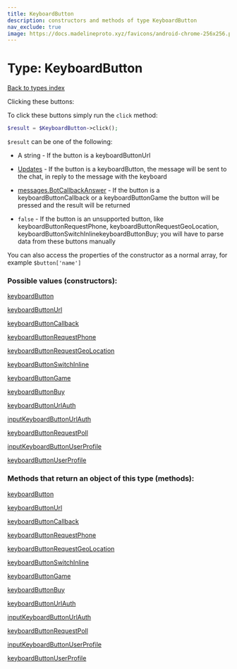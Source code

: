 ```yaml
---
title: KeyboardButton
description: constructors and methods of type KeyboardButton
nav_exclude: true
image: https://docs.madelineproto.xyz/favicons/android-chrome-256x256.png
---
```

# Type: KeyboardButton
[Back to types index](index.html)

Clicking these buttons:

To click these buttons simply run the `click` method:  

```php
$result = $KeyboardButton->click();
```

`$result` can be one of the following:


* A string - If the button is a keyboardButtonUrl

* [Updates](Updates.html) - If the button is a keyboardButton, the message will be sent to the chat, in reply to the message with the keyboard

* [messages.BotCallbackAnswer](messages.BotCallbackAnswer.html) - If the button is a keyboardButtonCallback or a keyboardButtonGame the button will be pressed and the result will be returned

* `false` - If the button is an unsupported button, like keyboardButtonRequestPhone, keyboardButtonRequestGeoLocation, keyboardButtonSwitchInlinekeyboardButtonBuy; you will have to parse data from these buttons manually


You can also access the properties of the constructor as a normal array, for example `$button['name']`


### Possible values (constructors):

[keyboardButton](/API_docs/constructors/keyboardButton.html)  

[keyboardButtonUrl](/API_docs/constructors/keyboardButtonUrl.html)  

[keyboardButtonCallback](/API_docs/constructors/keyboardButtonCallback.html)  

[keyboardButtonRequestPhone](/API_docs/constructors/keyboardButtonRequestPhone.html)  

[keyboardButtonRequestGeoLocation](/API_docs/constructors/keyboardButtonRequestGeoLocation.html)  

[keyboardButtonSwitchInline](/API_docs/constructors/keyboardButtonSwitchInline.html)  

[keyboardButtonGame](/API_docs/constructors/keyboardButtonGame.html)  

[keyboardButtonBuy](/API_docs/constructors/keyboardButtonBuy.html)  

[keyboardButtonUrlAuth](/API_docs/constructors/keyboardButtonUrlAuth.html)  

[inputKeyboardButtonUrlAuth](/API_docs/constructors/inputKeyboardButtonUrlAuth.html)  

[keyboardButtonRequestPoll](/API_docs/constructors/keyboardButtonRequestPoll.html)  

[inputKeyboardButtonUserProfile](/API_docs/constructors/inputKeyboardButtonUserProfile.html)  

[keyboardButtonUserProfile](/API_docs/constructors/keyboardButtonUserProfile.html)  



### Methods that return an object of this type (methods):



[keyboardButton](/API_docs/constructors/keyboardButton.html)  

[keyboardButtonUrl](/API_docs/constructors/keyboardButtonUrl.html)  

[keyboardButtonCallback](/API_docs/constructors/keyboardButtonCallback.html)  

[keyboardButtonRequestPhone](/API_docs/constructors/keyboardButtonRequestPhone.html)  

[keyboardButtonRequestGeoLocation](/API_docs/constructors/keyboardButtonRequestGeoLocation.html)  

[keyboardButtonSwitchInline](/API_docs/constructors/keyboardButtonSwitchInline.html)  

[keyboardButtonGame](/API_docs/constructors/keyboardButtonGame.html)  

[keyboardButtonBuy](/API_docs/constructors/keyboardButtonBuy.html)  

[keyboardButtonUrlAuth](/API_docs/constructors/keyboardButtonUrlAuth.html)  

[inputKeyboardButtonUrlAuth](/API_docs/constructors/inputKeyboardButtonUrlAuth.html)  

[keyboardButtonRequestPoll](/API_docs/constructors/keyboardButtonRequestPoll.html)  

[inputKeyboardButtonUserProfile](/API_docs/constructors/inputKeyboardButtonUserProfile.html)  

[keyboardButtonUserProfile](/API_docs/constructors/keyboardButtonUserProfile.html)  


